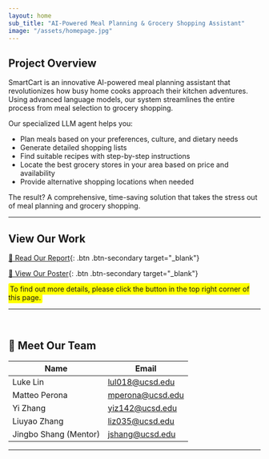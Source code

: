 ```yaml
---
layout: home
sub_title: "AI-Powered Meal Planning & Grocery Shopping Assistant"
image: "/assets/homepage.jpg"
---
```



## Project Overview

SmartCart is an innovative AI-powered meal planning assistant that revolutionizes how busy home cooks approach their kitchen adventures. Using advanced language models, our system streamlines the entire process from meal selection to grocery shopping.

Our specialized LLM agent helps you:
- Plan meals based on your preferences, culture, and dietary needs
- Generate detailed shopping lists
- Find suitable recipes with step-by-step instructions
- Locate the best grocery stores in your area based on price and availability
- Provide alternative shopping locations when needed

The result? A comprehensive, time-saving solution that takes the stress out of meal planning and grocery shopping.

---

## View Our Work

[📄 Read Our Report](/assets/DSC_Capstone_Final_Report.pdf){: .btn .btn-secondary target="_blank"}

[📌 View Our Poster](/assets/SmartCart.pdf){: .btn .btn-secondary target="_blank"}

<span style="background-color: yellow; padding: 3px; border-radius: 3px;">
To find out more details, please click the button in the top right corner of this page.
</span>

<br>

---

<br>

## 👥 Meet Our Team

| Name                  | Email                     |
|-----------------------|--------------------------|
| Luke Lin            | [lul018@ucsd.edu](mailto:lul018@ucsd.edu) |
| Matteo Perona        | [mperona@ucsd.edu](mailto:mperona@ucsd.edu) |
| Yi Zhang            | [yiz142@ucsd.edu](mailto:yiz142@ucsd.edu) |
| Liuyao Zhang        | [liz035@ucsd.edu](mailto:liz035@ucsd.edu) |
| Jingbo Shang (Mentor) | [jshang@ucsd.edu](mailto:jshang@ucsd.edu) |

---